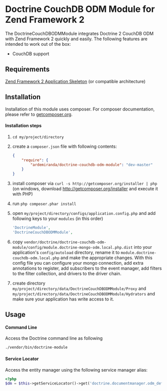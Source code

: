 # Doctrine CouchDB ODM Module for Zend Framework 2

The DoctrineCouchDBODMModule integrates Doctrine 2 CouchDB ODM with Zend Framework 2
quickly and easily. The following features are intended to work out of the box:

  - CouchDB support

## Requirements
[Zend Framework 2 Application Skeleton](http://www.github.com/zendframework/ZendSkeletonApplication) (or compatible
architecture)

## Installation

Installation of this module uses composer. For composer documentation, please refer to
[getcomposer.org](http://getcomposer.org/).

#### Installation steps

  1. `cd my/project/directory`
  2. create a `composer.json` file with following contents:

     ```json
     {
         "require": {
             "ardemiranda/doctrine-couchdb-odm-module": "dev-master"
         }
     }
     ```
  3. install composer via `curl -s http://getcomposer.org/installer | php` (on windows, download
     http://getcomposer.org/installer and execute it with PHP)
  4. run `php composer.phar install`
  5. open `my/project/directory/configs/application.config.php` and add following keys to your `modules` (in this order)

     ```php
     'DoctrineModule',
     'DoctrineCouchDBODMModule',
     ```

  6. copy `vendor/doctrine/doctrine-couchdb-odm-module/config/module.doctrine-mongo-odm.local.php.dist` into your application's
     `config/autoload` directory, rename it to `module.doctrine-couchdb-odm.local.php` and make the appropriate changes. 
     With this config file you can configure your mongo connection, add extra annotations to register, add subscribers to
     the event manager, add filters to the filter collection, and drivers to the driver chain.

  7. create directory `my/project/directory/data/DoctrineCouchDBODMModule/Proxy` and  
     `my/project/directory/data/DoctrineCouchDBODMModule/Hydrators` and make sure your application has write access to it.

## Usage

#### Command Line
Access the Doctrine command line as following

```sh
./vendor/bin/doctrine-module
```

#### Service Locator
Access the entity manager using the following service manager alias:

```php
<?php
$dm = $this->getServiceLocator()->get('doctrine.documentmanager.odm_default');
```
